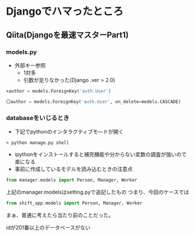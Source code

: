 # Djangoでハマったところ

## Qiita(Djangoを最速マスターPart1)
### models.py
- 外部キー参照
  - 1対多
  - 引数が足りなかった(Django .ver > 2.0)
```python
×author = models.ForeignKey('auth.User')

〇author = models.ForeignKey('auth.User', on_delete=models.CASCADE)
```

### databaseをいじるとき

- 下記でpythonのインタラクティブモ―ドが開く

```console
> python manage.py shell
```
- ipythonをインストールすると補完機能や分からない変数の調査が強いので楽になる
- 事前に作成しているモデルを読み込むときの注意点

```python
from manager.models import Person, Manager, Worker
```

上記のmanager.modelsはsetting.pyで追記したもの
つまり、今回のケースでは

```python
from shift_app.models import Person, Manager, Worker
```
まぁ、普通に考えたら当たり前のことだった。

idが201番以上のデータベースがない